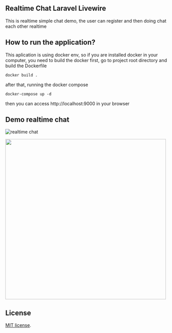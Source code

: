## Realtime Chat Laravel Livewire

This is realtime simple chat demo, the user can register and then doing chat each other realtime

## How to run the application?

This aplication is using docker env, so if you are installed docker in your computer, you need to build the docker first, go to project root directory and build the Dockerfile

```
docker build .
```

after that, running the docker compose
```
docker-compose up -d
```

then you can access http://localhost:9000 in your browser

## Demo realtime chat
![realtime chat](https://github.com/juangsalaz/realtime-chat/assets/7124362/51f4c4b6-3452-40a2-b568-0226d1dba99d)

<img src="https://github.com/juangsalaz/realtime-chat/assets/7124362/51f4c4b6-3452-40a2-b568-0226d1dba99d" width="500">

## License
[MIT license](https://opensource.org/licenses/MIT).

